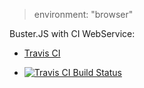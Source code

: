 > environment: "browser"

Buster.JS with CI WebService:

* [Travis CI][]

[Travis CI]: https://travis-ci.org/  "Travis CI - Free Hosted Continuous Integration Platform for the Open Source Community"

* [![Travis CI Build Status](https://travis-ci.org/azu/Browser_CI_as_a_Service.png?branch=master)](https://travis-ci.org/azu/Browser_CI_as_a_Service)
